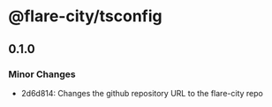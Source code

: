 # @flare-city/tsconfig

## 0.1.0

### Minor Changes

- 2d6d814: Changes the github repository URL to the flare-city repo
